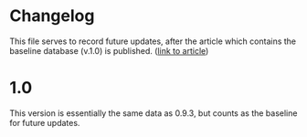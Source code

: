# Changelog

This file serves to record future updates, after the article which contains the baseline database (v.1.0) is published. ([link to article](https://brill.com/view/journals/clao/49/2/article-p136_2.xml))

# 1.0

This version is essentially the same data as 0.9.3, but counts as the baseline for future updates.